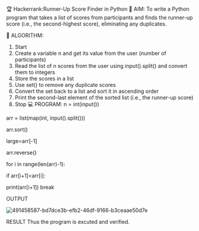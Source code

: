 🏆 Hackerrank:Runner-Up Score Finder in Python
🎯 AIM:
To write a Python program that takes a list of scores from participants and finds the runner-up score (i.e., the second-highest score), eliminating any duplicates.

🧠 ALGORITHM:
1. Start
2. Create a variable n and get its value from the user (number of participants)
3. Read the list of n scores from the user using input().split() and convert them to integers
4. Store the scores in a list
5. Use set() to remove any duplicate scores
6. Convert the set back to a list and sort it in ascending order
7. Print the second-last element of the sorted list (i.e., the runner-up score)
8. Stop
💻 PROGRAM:
n = int(input())

arr = list(map(int, input().split()))

arr.sort()

large=arr[-1]

arr.reverse()

for i in range(len(arr)-1):

if arr[i+1]<arr[i]:

print(arr[i+1])
    break

OUTPUT

![491458587-bd7dce3b-efb2-46df-9166-b3ceaae50d7e](https://github.com/user-attachments/assets/43071b4c-11b8-4855-8768-94e7c4e3f634)


RESULT
Thus the program is excuted and verified.
